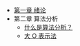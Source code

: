 + [第一章 绪论](Data-Structures-and-Algorithms/1.md)
+ 第二章 算法分析
  + [什么是算法分析？](Data-Structures-and-Algorithms/2.1.md)
  + [大 O 表示法](Data-Structures-and-Algorithms/2.2.md)